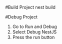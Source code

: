 #Build Project
nest build

#Debug Project
1. Go to Run and Debug
2. Select Debug NestJS 
3. Press the run button